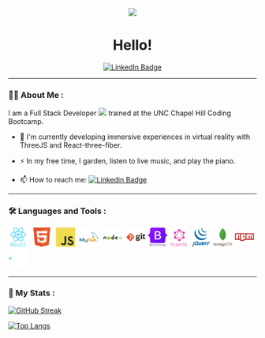 <div id="header" align="center">
  <img src="https://media.giphy.com/media/L1R1tvI9svkIWwpVYr/giphy.gif" width="100"/>
  <h1>Hello!</h1>
</div>

<div id="badges" align='center'>
  <a href='https://www.linkedin.com/in/olivelliott'>
    <img src="https://img.shields.io/badge/LinkedIn-orange?style=for-the-badge&logo=linkedin&logoColor=white" alt="LinkedIn Badge"/>
  </a>
</div>

---

### :woman_technologist: About Me :

I am a Full Stack Developer <img src="https://media.giphy.com/media/WUlplcMpOCEmTGBtBW/giphy.gif" width="30"> trained at the UNC Chapel Hill Coding Bootcamp.

- :seedling: I'm currently developing immersive experiences in virtual reality with ThreeJS and React-three-fiber.

- :zap: In my free time, I garden, listen to live music, and play the piano.

- :mailbox: How to reach me: [![Linkedin Badge](https://img.shields.io/badge/-olivelliott-yellow?style=flat&logo=Linkedin&logoColor=white)](https://www.linkedin.com/in/olivelliott)

---

### :hammer_and_wrench: Languages and Tools :

<div>
  <img src="https://github.com/devicons/devicon/blob/master/icons/react/react-original-wordmark.svg" title="React" alt="React" width="40" height="40"/>&nbsp;
  <img src="https://github.com/devicons/devicon/blob/master/icons/html5/html5-original.svg" title="HTML5" alt="HTML" width="40" height="40"/>&nbsp;
  <img src="https://github.com/devicons/devicon/blob/master/icons/javascript/javascript-original.svg" title="JavaScript" alt="JavaScript" width="40" height="40"/>&nbsp;
  <img src="https://github.com/devicons/devicon/blob/master/icons/mysql/mysql-original-wordmark.svg" title="MySQL"  alt="MySQL" width="40" height="40"/>&nbsp;
  <img src="https://github.com/devicons/devicon/blob/master/icons/nodejs/nodejs-original-wordmark.svg" title="NodeJS" alt="NodeJS" width="40" height="40"/>&nbsp;
  <img src="https://github.com/devicons/devicon/blob/master/icons/git/git-original-wordmark.svg" title="Git" **alt="Git" width="40" height="40"/>
  <img src='https://github.com/devicons/devicon/blob/master/icons/bootstrap/bootstrap-original-wordmark.svg' title="BootStrap" **alt="Bootstrap" width="40" height="40"/>
    <img src='https://github.com/devicons/devicon/blob/master/icons/graphql/graphql-plain-wordmark.svg' title="GraphQL" **alt="GraphQL" width="40" height="40"/>
    <img src='https://github.com/devicons/devicon/blob/master/icons/jquery/jquery-plain-wordmark.svg' title="jQuery" **alt="jQuery" width="40" height="40"/>
    <img src='https://github.com/devicons/devicon/blob/master/icons/mongodb/mongodb-original-wordmark.svg' title="MongoDB" **alt="MongoDB" width="40" height="40"/>
    <img src='https://github.com/devicons/devicon/blob/master/icons/npm/npm-original-wordmark.svg' title="npm" **alt="npm" width="40" height="40"/>
    <img src='https://github.com/devicons/devicon/blob/master/icons/tailwindcss/tailwindcss-original-wordmark.svg' title="TailwindCSS" **alt="TailwindCSS" width="40" height="40"/>
</div>


---

### :star2: My Stats :

<div>

[![GitHub Streak](http://github-readme-streak-stats.herokuapp.com?user=olivelliott&theme=dracula)](https://git.io/streak-stats)

[![Top Langs](https://github-readme-stats.vercel.app/api/top-langs/?username=olivelliott&layout=compact&theme=dracula)](https://github.com/anuraghazra/github-readme-stats)

</div>
